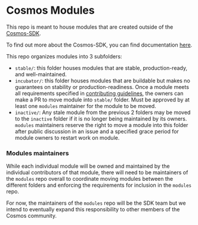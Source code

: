 # Cosmos Modules

This repo is meant to house modules that are created outside of the [Cosmos-SDK](https://github.com/cosmos/cosmos-sdk).

To find out more about the Cosmos-SDK, you can find documentation [here](https://cosmos.network/docs/).

This repo organizes modules into 3 subfolders:

- `stable/`: this folder houses modules that are stable, production-ready, and well-maintained.
- `incubator/`: this folder houses modules that are buildable but makes no guarantees on stability or production-readiness. Once a module meets all requirements specified in [contributing guidelines](./CONTRIBUTING.md), the owners can make a PR to move module into `stable/` folder. Must be approved by at least one `modules` maintainer for the module to be moved.
- `inactive/`: Any stale module from the previous 2 folders may be moved to the `inactive` folder if it is no longer being maintained by its owners. `modules` maintainers reserve the right to move a module into this folder after public discussion in an issue and a specified grace period for module owners to restart work on module.

### Modules maintainers

While each individual module will be owned and maintained by the individual contributors of that module, there will need to be maintainers of the `modules` repo overall to coordinate moving modules between the different folders and enforcing the requirements for inclusion in the `modules` repo.

For now, the maintainers of the `modules` repo will be the SDK team but we intend to eventually expand this responsibility to other members of the Cosmos community.

